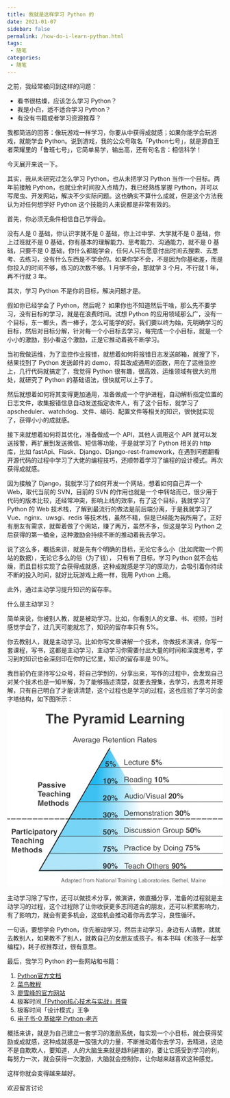 ```yaml
---
title: 我就是这样学习 Python 的
date: 2021-01-07
sidebar: false
permalink: /how-do-i-learn-python.html
tags:
 - 随笔    
categories: 
 - 随笔
---
```


之前，我经常被问到这样的问题：

- 看书很枯燥，应该怎么学习 Python？
- 我是小白，适不适合学习 Python？
- 有没有书籍或者学习资源推荐？

我都简洁的回答：像玩游戏一样学习，你要从中获得成就感；如果你能学会玩游戏，就能学会 Python。说到游戏，我的公众号取名「Python七号」，就是源自王者荣耀里的「鲁班七号」，它简单易学，输出高，还有句名言：相信科学！

今天展开来说一下。

其实，我从未研究过怎么学习 Python，也从未把学习 Python 当作一个目标。两年前接触 Python，也就业余时间投入点精力，我已经熟练掌握 Python，并可以写爬虫、开发网站，解决不少实际问题。这也确实不算什么成就，但是这个方法我认为对任何想学好 Python 这个技能的人来说都是非常有效的。

首先，你必须无条件相信自己学得会。

没有人是 0 基础，你认识字就不是 0 基础，你上过中学、大学就不是 0 基础，你上过班就不是 0 基础，你有基本的理解能力、思考能力、沟通能力，就不是 0 基础，只要不是 0 基础，你什么都能学会，任何人只有愿意付出时间去搜索、去思考、去练习，没有什么东西是不学会的。如果你学不会，不是因为你基础差，而是你投入的时间不够，练习的次数不够。1 月学不会，那就学 3 个月，不行就 1 年，再不行就 3 年。

其次，学习 Python 不是你的目标，解决问题才是。

假如你已经学会了 Python，然后呢？ 如果你也不知道然后干啥，那么先不要学习，没有目标的学习，就是在浪费时间。试想 Python 的应用领域那么广，没有一个目标，东一榔头，西一棒子，怎么可能学的好。我们要以终为始，先明确学习的目标，然后对目标分解，针对每一个小目标去学习，每完成一个小目标，就是一个小小的激励，别小看这个激励，正是它推动着我不断学习。

当初我做运维，为了监控作业报错，就想着如何将报错日志发送邮箱，就搜了下，结果找到了 Python 发送邮件的 demo，将其改成通用的函数，用在了运维监控上，几行代码就搞定了，我觉得 Python 很有趣，很高效，运维领域有很大的用处，就研究了 Python 的基础语法，很快就可以上手了。

然后就想着如何将其变得更加通用，准备做成一个守护进程，自动解析指定位置的日志文件，收集报错信息自动发送指定收件人，有了这个目标，就学习了 apscheduler、watchdog、文件、编码、配置文件等相关的知识，很快就实现了，获得小小的成就感。

接下来就想着如何将其优化，准备做成一个 API，其他人调用这个 API 就可以发送报警，再扩展到发送微信、短信等功能，于是就学习了 Python 相关的 http 库，比如 fastApi、Flask、Django、Django-rest-framework，在遇到问题翻看开源代码的过程中学习了大佬的编程技巧，还顺带着学习了编程的设计模式。再次获得成就感。

因为接触了 Django，我就学习了如何开发一个网站，想着如何自己弄一个 Web，取代当前的 SVN，目前的 SVN 的作用也就是一个中转站而已，很少用于代码的版本比较，还经常冲突，影响上线的效率，有了这个目标，我就学习了 Python 的 Web 技术栈，了解到最流行的做法是前后端分离，于是我就学习了 Vue、nginx、uwsgi、redis 等技术栈，虽然不精，但是已经能为我所用了。正好有朋友有需求，就帮着做了个网站，赚了两万，虽然不多，但这是学习 Python 之后获得的第一桶金，这种激励会持续不断的推动着我去学习。

说了这么多，概括来讲，就是先有个明确的目标，无论它多么小（比如爬取一个网站的数据），无论它多么的俗（为了钱）， 只有有了目标，学习 Python 就不会枯燥，而且目标实现了会获得成就感，这种成就感是学习的原动力，会吸引着你持续不断的投入时间，就好比玩游戏上瘾一样，我用 Python 上瘾。

此外，通过主动学习提升知识的留存率。

什么是主动学习？ 

简单来说，你被别人教，就是被动学习。比如，你看别人的文章、书、视频，当时感觉学会了，过几天可能就忘了，知识的留存率只有 5%。

你去教别人，就是主动学习。比如你写文章讲解一个技术，你做技术演讲，你写一套课程，写书，这都是主动学习，主动学习你需要付出大量的时间和深度思考，学习到的知识也会深刻印在你的记忆里，知识的留存率是 90%。

我目前仍在坚持写公众号，将自己学到的，分享出来，写作的过程中，会发现自己对某个技术也是一知半解，为了能够描述清楚，就要去搜集，去学习，去思考并理解，只有自己明白了才能讲清楚，这个过程也是学习的过程，这也应验了学习的金字塔结构，如下图所示：

![](./e46f9dc2d0bc9e5f62ab688e1675b616.png)

主动学习除了写作，还可以做技术分享，做演讲，做直播分享，准备的过程就是主动学习的过程，这个过程除了让你收获更多志同道合的朋友，还可以积累影响力，有了影响力，就会有更多机会，这些机会推动着你再去学习，良性循环。

一句话，要想学会 Python，你先被动学习，然后主动学习，身边有人请教，就就去教别人，如果教不了别人，就教自己的女朋友或孩子。有本书叫《和孩子一起学编程》，耗子叔推荐过，很有意思。

最后，我学习 Python 的一些网站和书籍：
1. [Python官方文档](https://docs.python.org/3/)
2. [菜鸟教程](https://www.runoob.com/python3/python3-tutorial.html)
3. [廖雪峰的官方网站](https://www.liaoxuefeng.com/wiki/1016959663602400)
4. 极客时间[「Python核心技术与实战」景霄](https://mp.weixin.qq.com/s/0mz0xdvB5FCEezEnsXrK8g)
5. 极客时间「设计模式」王争
6. [电子书-0 基础学 Python-老齐](https://pan.baidu.com/s/14CzrrQ58bv20iwAxdf0YsQ密码:o66w)

概括来讲，就是为自己建立一套学习的激励系统，每实现一个小目标，就会获得奖励或成就感，这种成就感是一股强大的力量，不断推动着你去学习，去精进，这绝不是自欺欺人，要知道，人的大脑生来就是趋利避害的，要让它感受到学习的利，每努力一次，就会获得一次激励，大脑就会控制你，让你越来越喜欢这种感觉。

这样你就会变得越来越好。

欢迎留言讨论

